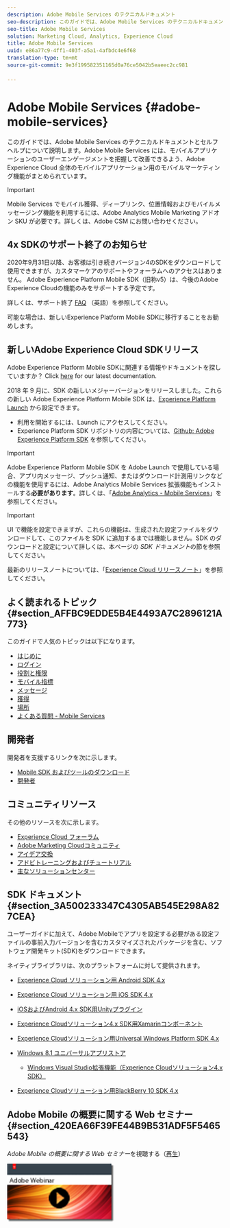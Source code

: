 ```yaml
---
description: Adobe Mobile Services のテクニカルドキュメント
seo-description: このガイドでは、Adobe Mobile Services のテクニカルドキュメントとセルフヘルプについて説明します。Adobe Mobile Services には、モバイルアプリケーションのユーザーエンゲージメントを把握して改善できるよう、Adobe Experience Cloud 全体のモバイルアプリケーション用のモバイルマーケティング機能がまとめられています。
seo-title: Adobe Mobile Services
solution: Marketing Cloud, Analytics, Experience Cloud
title: Adobe Mobile Services
uuid: e86a77c9-4ff1-403f-a5a1-4afbdc4e6f68
translation-type: tm+mt
source-git-commit: 9e3f199582351165d0a76ce5042b5eaeec2cc981

---
```



# Adobe Mobile Services {#adobe-mobile-services}

このガイドでは、Adobe Mobile Services のテクニカルドキュメントとセルフヘルプについて説明します。Adobe Mobile Services には、モバイルアプリケーションのユーザーエンゲージメントを把握して改善できるよう、Adobe Experience Cloud 全体のモバイルアプリケーション用のモバイルマーケティング機能がまとめられています。

>[!IMPORTANT]
>
>Mobile Services でモバイル獲得、ディープリンク、位置情報およびモバイルメッセージング機能を利用するには、Adobe Analytics Mobile Marketing アドオン SKU が必要です。詳しくは、Adobe CSM にお問い合わせください。

## 4x SDKのサポート終了のお知らせ

2020年9月31日以降、お客様は引き続きバージョン4のSDKをダウンロードして使用できますが、カスタマーケアのサポートやフォーラムへのアクセスはありません。 Adobe Experience Platform Mobile SDK（旧称v5）は、今後のAdobe Experience Cloudの機能のみをサポートする予定です。

詳しくは、サポート終了 [FAQ](https://aep-sdks.gitbook.io/docs/version-4-sdk-end-of-support-faq) （英語）を参照してください。

可能な場合は、新しいExperience Platform Mobile SDKに移行することをお勧めします。

## 新しいAdobe Experience Cloud SDKリリース

Adobe Experience Platform Mobile SDKに関連する情報やドキュメントを探していますか？ Click [here](https://aep-sdks.gitbook.io/docs/) for our latest documentation.

2018 年 9 月に、SDK の新しいメジャーバージョンをリリースしました。これらの新しい Adobe Experience Platform Mobile SDK は、[Experience Platform Launch](https://www.adobe.com/experience-platform/launch.html) から設定できます。

* 利用を開始するには、Launch にアクセスしてください。
* Experience Platform SDK リポジトリの内容については、[Github: Adobe Experience Platform SDK](https://github.com/Adobe-Marketing-Cloud/acp-sdks) を参照してください。

>[!IMPORTANT]
>
> Adobe Experience Platform Mobile SDK を Adobe Launch で使用している場合、アプリ内メッセージ、プッシュ通知、またはダウンロード計測用リンクなどの機能を使用するには、Adobe Analytics Mobile Services 拡張機能もインストールする&#x200B;**必要があります**。詳しくは、「[Adobe Analytics - Mobile Services](https://aep-sdks.gitbook.io/docs/using-mobile-extensions/adobe-analytics-mobile-services)」を参照してください。

>[!IMPORTANT]
>
>UI で機能を設定できますが、これらの機能は、生成された設定ファイルをダウンロードして、このファイルを SDK に追加するまでは機能しません。SDK のダウンロードと設定について詳しくは、本ページの *SDK ドキュメント*&#x200B;の節を参照してください。

最新のリリースノートについては、「[Experience Cloud リリースノート](https://docs.adobe.com/content/help/en/release-notes/experience-cloud/current.html)」を参照してください。

## よく読まれるトピック {#section_AFFBC9EDDE5B4E4493A7C2896121A773}

このガイドで人気のトピックは以下になります。

* [はじめに](/help/using/gs/gs.md)
* [ログイン](/help/using/gs/gs-signin.md)
* [役割と権限](/help/using/gs/c-mob-roles-and-permissions.md)
* [モバイル指標](/help/using/gs/metrics/metrics.md)
* [メッセージ](/help/using/in-app-messaging/in-app-messaging.md)
* [獲得](/help/using/acquisition-main/acquisition-main.md)
* [場所](/help/using/location/c-location-overview.md)
* [よくある質問 - Mobile Services](/help/using/faq-mobile.md)

## 開発者

開発者を支援するリンクを次に示します。

* [Mobile SDK およびツールのダウンロード](/help/using/c-manage-app-settings/c-mob-confg-app/t-config-analytics/download-sdk.md)
* [開発者](https://docs.adobe.com/content/help/en/analytics/implementation/home.html)

## コミュニティリソース

その他のリソースを次に示します。

* [Experience Cloud フォーラム](https://forums.adobe.com/community/experience-cloud)
* [Adobe Marketing Cloudコミュニティ](https://helpx.adobe.com/marketing-cloud.html?promoid=KAWSE)
* [アイデア交換](https://forums.adobe.com/community/experience-cloud/analytics-cloud/analytics)
* [アドビトレーニングおよびチュートリアル](https://helpx.adobe.com/learning.html?promoid=KAUDK)
* [主なソリューションセンター](https://www.adobe.com/marketing-cloud.html)

## SDK ドキュメント {#section_3A500233347C4305AB545E298A827CEA}

ユーザーガイドに加えて、Adobe Mobileでアプリを設定する必要がある設定ファイルの事前入力バージョンを含むカスタマイズされたパッケージを含む、ソフトウェア開発キット(SDK)をダウンロードできます。

ネイティブライブラリは、次のプラットフォームに対して提供されます。

* [Experience Cloud ソリューション用 Android SDK 4.x](/help/android/overview.md)
* [Experience Cloud ソリューション用 iOS SDK 4.x](/help/ios/overview.md)
* [iOSおよびAndroid 4.x SDK用Unityプラグイン](/help/unity/get-started.md)
* [Experience Cloudソリューション4.x SDK用Xamarinコンポーネント](/help/xamarin/get-started.md)
* [Experience Cloudソリューション用Universal Windows Platform SDK 4.x](/help/universal-windows/overview.md)
* [Windows 8.1 ユニバーサルアプリストア](/help/windows-appstore/overview.md)

   * [Windows Visual Studio拡張機能（Experience Cloudソリューション4.x SDK）](/help/windows-appstore/extensions/win-vse-4x.md)

* [Experience Cloudソリューション用BlackBerry 10 SDK 4.x](/help/blackberry/overview.md)

## Adobe Mobile の概要に関する Web セミナー {#section_420EA66F39FE44B9B531ADF5F5465543}

*Adobe Mobile の概要に関する Web セミナー*&#x200B;を視聴する（[再生](https://adobe.ly/PsxCFn)）

[  ![](assets/webinar.png) ](https://adobe.ly/PsxCFn)

